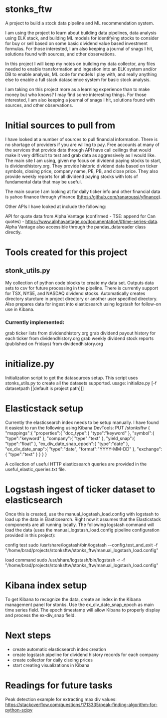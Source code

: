 # stonks_ftw
A project to build a stock data pipeline and ML recommendation system.

I am using the project to learn about building data pipelines, data analysis using ELK stack, and building ML models for identifying stocks to consider for buy or sell based on some basic dividend value based investment formulas. For those interested, I am also keeping a journal of snags I hit, solutions found with sources, and other observations.

In this project I will keep my notes on building my data collector, any files needed to enable transformation and ingestion into an ELK system and/or DB to enable analysis, ML code for models I play with, and really anything else to enable a full stack datascience system for basic stock analysis.

I am taking on this project more as a learning experience than to make money but who knows? I may find some interesting things. For those interested, I am also keeping a journal of snags I hit, solutions found with sources, and other observations.

# Initial sources to pull from

I have looked at a number of sources to pull financial information. There is no shortage of providers if you are willing to pay. Free accounts at many of the services that provide data through API have call ceilings that would make it very difficult to test and grab data as aggressively as I would like. The main site I am using, given my focus on dividend paying stocks to start, is dividendhistory.org. They provide historic dividend data based on ticker symbols, closing price, company name, PE, PB, and close price. They also provide weekly reports for all dividend paying stocks with lots of fundamental data that may be useful.

The main source I am looking at for daily ticker info and other financial data is yahoo finance through yfinance (https://github.com/ranaroussi/yfinance).

Other APIs I have looked at include the following:

API for quote data from Alpha Vantage (confirmed - TSE: append for Can quotes) - https://www.alphavantage.co/documentation/#time-series-data. Alpha Vantage also accessible through the pandas_datareader class directly.

# Tools created for this project
## stonk_utils.py
My collection of python code blocks to create my data set. Outputs data sets to csv for future processing in the pipeline. There is currently support for TSX, NYSE, and NASDAQ dividend stocks. Automatically creates directory sturcture in project directory or another user specified directory. Also prepares data for ingest into elasticsearch using logstash for follow-on use in Kibana.

### Currently implemented:
grab ticker lists from dividendhistory.org
grab dividend payout history for each ticker from dividendhistory.org
grab weekly dividend stock reports (published on Fridays) from dividendhistory.org
# initialize.py
Initialization script to get the datasources setup. This script uses stonks_utils.py to create all the datasets supported.
usage: initialize.py [-f datasetpath [[default is project path]]]

# Elasticstack setup
Currently the elasticsearch index needs to be setup manually. I have found it easiest to run the following using Kibana DevTools:
PUT /stonksftw { "mappings":{ "properties":{ "doc_type":{ "type":"keyword" }, "symbol":{ "type":"keyword" }, "company":{ "type":"text" }, "yield_snap":{ "type":"float" }, "ex_div_date_snap_epoch":{ "type":"date" }, "ex_div_date_snap":{ "type":"date", "format":"YYYY-MM-DD" }, "exchange":{ "type":"text" } } } }

A collection of useful HTTP elasticsearch queries are provided in the useful_elastic_queries.txt file.

# Logstash ingest of ticker dataset to elasticsearch
Once this is created, use the manual_logstash_load.config with logstash to load up the data in Elasticsearch. Right now it assumes that the Elasticstack components are all running locally. The following logstash command will load the data (uses the manual_logstash_load.config pipeline configuration provided in this project):

config test sudo /usr/share/logstash/bin/logstash --config.test_and_exit -f "/home/brad/projects/stonksftw/stonks_ftw/manual_logstash_load.config"

load command sudo /usr/share/logstash/bin/logstash -r -f "/home/brad/projects/stonksftw/stonks_ftw/manual_logstash_load.config"

# Kibana index setup
To get Kibana to recognize the data, create an index in the Kibana management panel for stonks. Use the ex_div_date_snap_epoch as main time series field. The epoch timestamp will allow Kibana to properly display and process the ex-div_snap field.

# Next steps
* create automatic elasticsearch index creation
* create logstash pipeline for dividend history records for each company
* create collector for daily clsoing prices
* start creating visualizations in Kibana

# Readings for future tasks
Peak detection example for extracting max div values: https://stackoverflow.com/questions/1713335/peak-finding-algorithm-for-python-scipy
